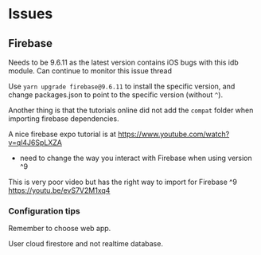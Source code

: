 # Issues

## Firebase
Needs to be 9.6.11 as the latest version contains iOS bugs with this idb module.
Can continue to monitor this issue thread 

Use `yarn upgrade firebase@9.6.11` to install the specific version, and change packages.json to point to the specific version (without `^`).

Another thing is that the tutorials online did not add the `compat` folder when importing firebase dependencies.

A nice firebase expo tutorial is at https://www.youtube.com/watch?v=ql4J6SpLXZA
- need to change the way you interact with Firebase when using version ^9

This is very poor video but has the right way to import for Firebase ^9
https://youtu.be/evS7V2M1xq4

### Configuration tips
Remember to choose web app.

User cloud firestore and not realtime database.
